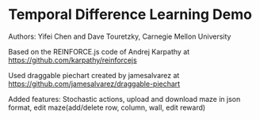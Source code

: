# Temporal Difference Learning Demo

Authors: Yifei Chen and Dave Touretzky, Carnegie Mellon University

Based on the REINFORCE.js code of Andrej Karpathy at https://github.com/karpathy/reinforcejs

Used draggable piechart created by jamesalvarez at https://github.com/jamesalvarez/draggable-piechart

Added features:
Stochastic actions, upload and download maze in json format, edit maze(add/delete row, column, wall, edit reward)
